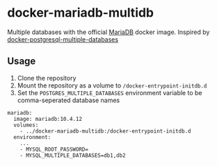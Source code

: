 # docker-mariadb-multidb
Multiple databases with the official [MariaDB](https://hub.docker.com/_/mariadb) docker image. Inspired by [docker-postgresql-multiple-databases](https://github.com/mrts/docker-postgresql-multiple-databases)

## Usage
1. Clone the repository
2. Mount the repository as a volume to `/docker-entrypoint-initdb.d`
3. Set the `POSTGRES_MULTIPLE_DATABASES` environment variable to be comma-seperated database names

```
mariadb:
  image: mariadb:10.4.12
  volumes:
    - ../docker-mariadb-multidb:/docker-entrypoint-initdb.d
  environment:
    ...
    - MYSQL_ROOT_PASSWORD=
    - MYSQL_MULTIPLE_DATABASES=db1,db2
```
